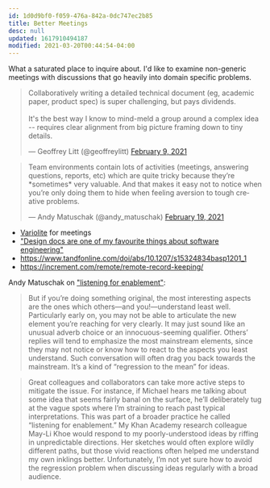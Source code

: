 ```yaml
---
id: 1d0d9bf0-f059-476a-842a-0dc747ec2b85
title: Better Meetings
desc: null
updated: 1617910494187
modified: 2021-03-20T00:44:54-04:00
---
```


What a saturated place to inquire about. I'd like to examine non-generic meetings with discussions that go heavily into domain specific problems.

<blockquote class="twitter-tweet"><p lang="en" dir="ltr">Collaboratively writing a detailed technical document (eg, academic paper, product spec) is super challenging, but pays dividends.<br><br>It&#39;s the best way I know to mind-meld a group around a complex idea -- requires clear alignment from big picture framing down to tiny details.</p>&mdash; Geoffrey Litt (@geoffreylitt) <a href="https://twitter.com/geoffreylitt/status/1359231746001223683?ref_src=twsrc%5Etfw">February 9, 2021</a></blockquote> <script async src="https://platform.twitter.com/widgets.js" charset="utf-8"></script>

<blockquote class="twitter-tweet"><p lang="en" dir="ltr">Team environments contain lots of activities (meetings, answering questions, reports, etc) which are quite tricky because they’re *sometimes* very valuable. And that makes it easy not to notice when you’re only doing them to hide when feeling aversion to tough creative problems.</p>&mdash; Andy Matuschak (@andy_matuschak) <a href="https://twitter.com/andy_matuschak/status/1362844493246914560?ref_src=twsrc%5Etfw">February 19, 2021</a></blockquote> <script async src="https://platform.twitter.com/widgets.js" charset="utf-8"></script>

- [Variolite](https://dl.acm.org/doi/10.1145/3025453.3025626) for meetings
- ["Design docs are one of my favourite things about software engineering"](https://news.ycombinator.com/item?id=23916134)
- https://www.tandfonline.com/doi/abs/10.1207/s15324834basp1201_1
- https://increment.com/remote/remote-record-keeping/

Andy Matuschak on ["listening for enablement"](https://andymatuschak.org/2020/):

> But if you’re doing something original, the most interesting aspects are the ones which others—and you!—understand least well. Particularly early on, you may not be able to articulate the new element you’re reaching for very clearly. It may just sound like an unusual adverb choice or an innocuous-seeming qualifier. Others’ replies will tend to emphasize the most mainstream elements, since they may not notice or know how to react to the aspects you least understand. Such conversation will often drag you back towards the mainstream. It’s a kind of “regression to the mean” for ideas.

> Great colleagues and collaborators can take more active steps to mitigate the issue. For instance, if Michael hears me talking about some idea that seems fairly banal on the surface, he’ll deliberately tug at the vague spots where I’m straining to reach past typical interpretations. This was part of a broader practice he called “listening for enablement.” My Khan Academy research colleague May-Li Khoe would respond to my poorly-understood ideas by riffing in unpredictable directions. Her sketches would often explore wildly different paths, but those vivid reactions often helped me understand my own inklings better. Unfortunately, I’m not yet sure how to avoid the regression problem when discussing ideas regularly with a broad audience.
